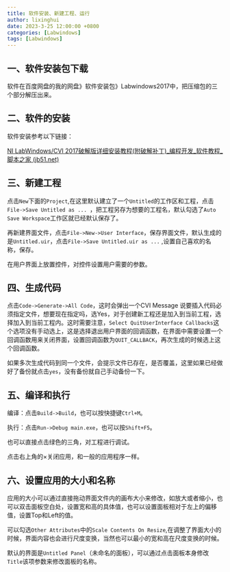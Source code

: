 ```yaml
---
title: 软件安装、新建工程、运行
author: lixinghui
date: 2023-3-25 12:00:00 +0800
categories: [Labwindows]
tags: [Labwindows]
---
```



## 一、软件安装包下载
软件在百度网盘的我的网盘》软件安装包》Labwindows2017中，把压缩包的三个部分解压出来。

## 二、软件的安装

软件安装参考以下链接：

[NI LabWindows/CVI 2017破解版详细安装教程(附破解补丁)_编程开发_软件教程_脚本之家 (jb51.net)](https://www.jb51.net/softjc/555541.html)

## 三、新建工程

点击`New`下面的`Project`,在这里默认建立了一个`Untitled`的工作区和工程，点击`File->Save Untitled as ... `，把工程另存为想要的工程名，默认勾选了`Auto Save Workspace`工作区就已经默认保存了。

再新建界面文件，点击`File->New->User Interface`，保存界面文件，默认生成的是`Untitled.uir`，点击`File->Save Untitled.uir as ...` ,设置自己喜欢的名称，保存。

在用户界面上放置控件，对控件设置用户需要的参数。

## 四、生成代码

点击`Code->Generate->All Code`，这时会弹出一个CVI Message 说要插入代码必须指定文件，想要现在指定吗，选Yes，对于创建新工程还是加入到当前工程，选择加入到当前工程内。这时需要注意，`Select QuitUserInterface Callbacks`这个选项没有手动选上，这是选择退出用户界面的回调函数，在界面中需要设置一个回调函数用来关闭界面，设置回调函数为`QUIT_CALLBACK`，再次生成的时候选上这个回调函数。

如果多次生成代码到同一个文件，会提示文件已存在，是否覆盖，这里如果已经做好了备份就点击`yes`，没有备份就自己手动备份一下。

## 五、编译和执行

编译：点击`Build->Build`，也可以按快捷键`Ctrl+M`。

执行：点击`Run->Debug main.exe`，也可以按`Shift+F5`。

也可以直接点击绿色的三角，对工程进行调试。

点击右上角的×关闭应用，和一般的应用程序一样。

## 六、设置应用的大小和名称

应用的大小可以通过直接拖动界面文件内的画布大小来修改，如放大或者缩小，也可以双击面板空白处，设置宽和高的具体值，也可以设置面板相对于左上的偏移值，设置Top和Left的值。

可以勾选`Other Attributes`中的`Scale Contents On Resize`,在调整了界面大小的时候，界面内容也会进行尺度变换，当然也可以最小的宽和高在尺度变换的时候。

默认的界面是`Untitled Panel`（未命名的面板），可以通过点击面板本身修改`Title`该项参数来修改面板的名称。

